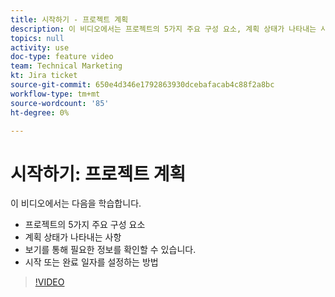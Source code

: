 ```yaml
---
title: 시작하기 - 프로젝트 계획
description: 이 비디오에서는 프로젝트의 5가지 주요 구성 요소, 계획 상태가 나타내는 사항, 보기를 통해 필요한 정보를 확인하고 시작 또는 완료 날짜를 설정하는 방법을 알아봅니다.
topics: null
activity: use
doc-type: feature video
team: Technical Marketing
kt: Jira ticket
source-git-commit: 650e4d346e1792863930dcebafacab4c88f2a8bc
workflow-type: tm+mt
source-wordcount: '85'
ht-degree: 0%

---
```


# 시작하기: 프로젝트 계획

이 비디오에서는 다음을 학습합니다.

* 프로젝트의 5가지 주요 구성 요소
* 계획 상태가 나타내는 사항
* 보기를 통해 필요한 정보를 확인할 수 있습니다.
* 시작 또는 완료 일자를 설정하는 방법

>[!VIDEO](https://video.tv.adobe.com/v/335086/?quality=12&learn=on)